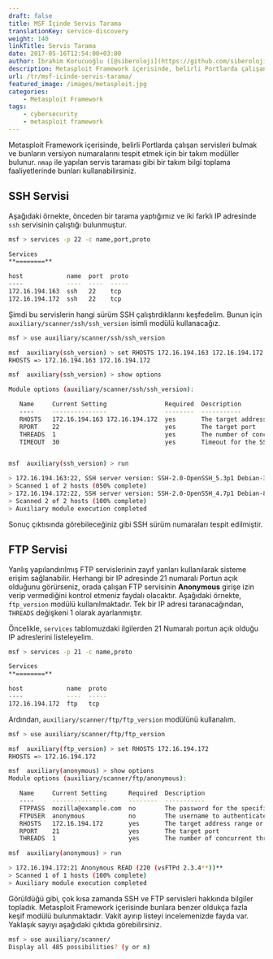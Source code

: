 ```yaml
---
draft: false
title: MSF İçinde Servis Tarama
translationKey: service-discovery
weight: 140
linkTitle: Servis Tarama
date: 2017-05-16T12:54:00+03:00
author: İbrahim Korucuoğlu ([@siberoloji](https://github.com/siberoloji))
description: Metasploit Framework içerisinde, belirli Portlarda çalışan servisleri bulmak ve bunların versiyon numaralarını tespit etmek için bir takım modüller bulunur.
url: /tr/msf-icinde-servis-tarama/
featured_image: /images/metasploit.jpg
categories:
    - Metasploit Framework
tags:
    - cybersecurity
    - metasploit framework
---
```



Metasploit Framework içerisinde, belirli Portlarda çalışan servisleri bulmak ve bunların versiyon numaralarını tespit etmek için bir takım modüller bulunur. `nmap` ile yapılan servis taraması gibi bir takım bilgi toplama faaliyetlerinde bunları kullanabilirsiniz.

## SSH Servisi

Aşağıdaki örnekte, önceden bir tarama yaptığımız ve iki farklı IP adresinde `ssh` servisinin çalıştığı bulunmuştur.

```bash
msf > services -p 22 -c name,port,proto

Services
**========**

host            name  port  proto
----            ----  ----  -----
172.16.194.163  ssh   22    tcp
172.16.194.172  ssh   22    tcp
```

Şimdi bu servislerin hangi sürüm SSH çalıştırdıklarını keşfedelim. Bunun için `auxiliary/scanner/ssh/ssh_version` isimli modülü kullanacağız.

```bash
msf > use auxiliary/scanner/ssh/ssh_version

msf  auxiliary(ssh_version) > set RHOSTS 172.16.194.163 172.16.194.172
RHOSTS => 172.16.194.163 172.16.194.172

msf  auxiliary(ssh_version) > show options

Module options (auxiliary/scanner/ssh/ssh_version):

   Name     Current Setting                Required  Description
   ----     ---------------                --------  -----------
   RHOSTS   172.16.194.163 172.16.194.172  yes       The target address range or CIDR identifier
   RPORT    22                             yes       The target port
   THREADS  1                              yes       The number of concurrent threads
   TIMEOUT  30                             yes       Timeout for the SSH probe


msf  auxiliary(ssh_version) > run

> 172.16.194.163:22, SSH server version: SSH-2.0-OpenSSH_5.3p1 Debian-3ubuntu7
> Scanned 1 of 2 hosts (050% complete)
> 172.16.194.172:22, SSH server version: SSH-2.0-OpenSSH_4.7p1 Debian-8ubuntu1
> Scanned 2 of 2 hosts (100% complete)
> Auxiliary module execution completed
```

Sonuç çıktısında görebileceğiniz gibi SSH sürüm numaraları tespit edilmiştir.

## FTP Servisi

Yanlış yapılandırılmış FTP servislerinin zayıf yanları kullanılarak sisteme erişim sağlanabilir. Herhangi bir IP adresinde 21 numaralı Portun açık olduğunu görürseniz, orada çalışan FTP servisinin **Anonymous** girişe izin verip vermediğini kontrol etmeniz faydalı olacaktır. Aşağıdaki örnekte, `ftp_version` modülü kullanılmaktadır. Tek bir IP adresi taranacağından, `THREADS` değişkeni 1 olarak ayarlanmıştır.

Öncelikle, `services` tablomuzdaki ilgilerden 21 Numaralı portun açık olduğu IP adreslerini listeleyelim.

```bash
msf > services -p 21 -c name,proto

Services
**========**

host            name  proto
----            ----  -----
172.16.194.172  ftp   tcp
```

Ardından, `auxiliary/scanner/ftp/ftp_version` modülünü kullanalım.

```bash
msf > use auxiliary/scanner/ftp/ftp_version 

msf  auxiliary(ftp_version) > set RHOSTS 172.16.194.172
RHOSTS => 172.16.194.172

msf  auxiliary(anonymous) > show options
Module options (auxiliary/scanner/ftp/anonymous):

   Name     Current Setting      Required  Description
   ----     ---------------      --------  -----------
   FTPPASS  mozilla@example.com  no        The password for the specified username
   FTPUSER  anonymous            no        The username to authenticate as
   RHOSTS   172.16.194.172       yes       The target address range or CIDR identifier
   RPORT    21                   yes       The target port
   THREADS  1                    yes       The number of concurrent threads

msf  auxiliary(anonymous) > run

> 172.16.194.172:21 Anonymous READ (220 (vsFTPd 2.3.4**))**
> Scanned 1 of 1 hosts (100% complete)
> Auxiliary module execution completed
```

Görüldüğü gibi, çok kısa zamanda SSH ve FTP servisleri hakkında bilgiler topladık. Metasploit Framework içerisinde bunlara benzer oldukça fazla keşif modülü bulunmaktadır. Vakit ayırıp listeyi incelemenizde fayda var. Yaklaşık sayıyı aşağıdaki çıktıda görebilirsiniz.

```bash
msf > use auxiliary/scanner/
Display all 485 possibilities? (y or n)
```
